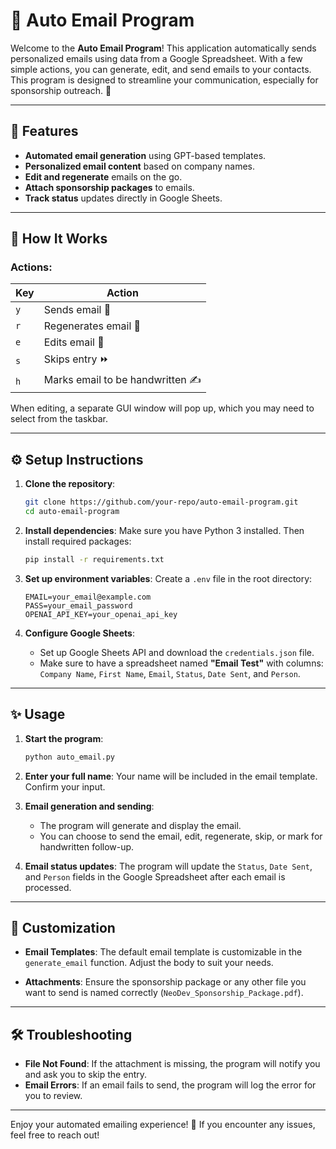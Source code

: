 # 📧 Auto Email Program

Welcome to the **Auto Email Program**! This application automatically sends personalized emails using data from a Google Spreadsheet. With a few simple actions, you can generate, edit, and send emails to your contacts. This program is designed to streamline your communication, especially for sponsorship outreach. 🚀

---

## 🔧 Features
- **Automated email generation** using GPT-based templates.
- **Personalized email content** based on company names.
- **Edit and regenerate** emails on the go.
- **Attach sponsorship packages** to emails.
- **Track status** updates directly in Google Sheets.

---

## 🚀 How It Works

### Actions:
| Key | Action |
| --- | ------ |
| `y` | Sends email 📧 |
| `r` | Regenerates email 🔄 |
| `e` | Edits email 📝 |
| `s` | Skips entry ⏩ |
| `h` | Marks email to be handwritten ✍️ |

When editing, a separate GUI window will pop up, which you may need to select from the taskbar.

---

## ⚙️ Setup Instructions

1. **Clone the repository**:
   ```bash
   git clone https://github.com/your-repo/auto-email-program.git
   cd auto-email-program
   ```

2. **Install dependencies**:
   Make sure you have Python 3 installed. Then install required packages:
   ```bash
   pip install -r requirements.txt
   ```

3. **Set up environment variables**:
   Create a `.env` file in the root directory:
   ```env
   EMAIL=your_email@example.com
   PASS=your_email_password
   OPENAI_API_KEY=your_openai_api_key
   ```

4. **Configure Google Sheets**:
   - Set up Google Sheets API and download the `credentials.json` file.
   - Make sure to have a spreadsheet named **"Email Test"** with columns: `Company Name`, `First Name`, `Email`, `Status`, `Date Sent`, and `Person`.

---

## ✨ Usage

1. **Start the program**:
   ```bash
   python auto_email.py
   ```

2. **Enter your full name**:
   Your name will be included in the email template. Confirm your input.

3. **Email generation and sending**:
   - The program will generate and display the email.
   - You can choose to send the email, edit, regenerate, skip, or mark for handwritten follow-up.

4. **Email status updates**:
   The program will update the `Status`, `Date Sent`, and `Person` fields in the Google Spreadsheet after each email is processed.

---

## 📝 Customization

- **Email Templates**:
  The default email template is customizable in the `generate_email` function. Adjust the body to suit your needs.
  
- **Attachments**:
  Ensure the sponsorship package or any other file you want to send is named correctly (`NeoDev_Sponsorship_Package.pdf`).

---

## 🛠️ Troubleshooting

- **File Not Found**: If the attachment is missing, the program will notify you and ask you to skip the entry.
- **Email Errors**: If an email fails to send, the program will log the error for you to review.

---

Enjoy your automated emailing experience! 🎉 If you encounter any issues, feel free to reach out!
